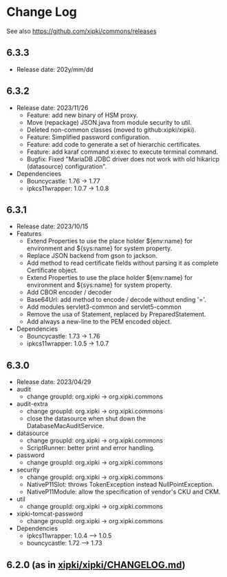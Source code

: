 # Change Log

See also <https://github.com/xipki/commons/releases>

## 6.3.3
- Release date: 202y/mm/dd

## 6.3.2
- Release date: 2023/11/26
  - Feature: add new binary of HSM proxy.
  - Move (repackage) JSON.java from module security to util.
  - Deleted non-common classes (moved to github:xipki/xipki).
  - Feature: Simplified password configuration. 
  - Feature: add code to generate a set of hierarchic certificates.
  - Feature: add karaf command xi:exec to execute terminal command.
  - Bugfix: Fixed "MariaDB JDBC driver does not work with old hikaricp (datasource) configuration".
- Dependenciees 
  - Bouncycastle: 1.76 -> 1.77
  - ipkcs11wrapper: 1.0.7 -> 1.0.8
  
## 6.3.1
- Release date: 2023/10/15
- Features
  - Extend Properties to use the place holder ${env:name} for environment and ${sys:name} for system property.
  - Replace JSON backend from gson to jackson.
  - Add method to read certificate fields without parsing it as complete Certificate object.
  - Extend Properties to use the place holder ${env:name} for environment and ${sys:name} for system property.
  - Add CBOR encoder / decoder
  - Base64Url: add method to encode / decode without ending '='.
  - Add modules servlet3-common and servlet5-common
  - Remove the usa of Statement, replaced by PreparedStatement.
  - Add always a new-line to the PEM encoded object.
- Dependencies
  - Bouncycastle: 1.73 -> 1.76
  - ipkcs11wrapper: 1.0.5 -> 1.0.7

## 6.3.0
- Release date: 2023/04/29
- audit
  - change groupId: org.xipki -> org.xipki.commons
- audit-extra
  - change groupId: org.xipki -> org.xipki.commons
  - close the datasource when shut down the DatabaseMacAuditService.
- datasource
  - change groupId: org.xipki -> org.xipki.commons
  - ScriptRunner: better print and error handling.
- password
  - change groupId: org.xipki -> org.xipki.commons
- security
  - change groupId: org.xipki -> org.xipki.commons
  - NativeP11Slot: throws TokenException instead NullPointException.
  - NativeP11Module: allow the specification of vendor's CKU and CKM.
- util
  - change groupId: org.xipki -> org.xipki.commons
- xipki-tomcat-password
  - change groupId: org.xipki -> org.xipki.commons
- Dependencies
  - ipkcs11wrapper: 1.0.4 --> 1.0.5
  - bouncycastle: 1.72 --> 1.73

## 6.2.0 (as in [xipki/xipki/CHANGELOG.md](https://github.com/xipki/xipki/blob/master/CHANGELOG.md))
